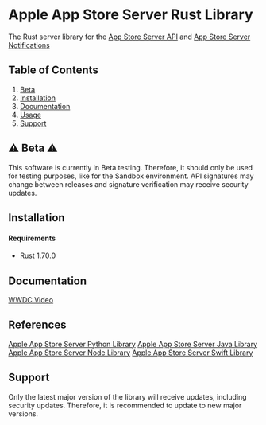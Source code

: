 # Apple App Store Server Rust Library
The Rust server library for the [App Store Server API](https://developer.apple.com/documentation/appstoreserverapi) and [App Store Server Notifications](https://developer.apple.com/documentation/appstoreservernotifications)

## Table of Contents
1. [Beta](#-beta-)
2. [Installation](#installation)
3. [Documentation](#documentation)
4. [Usage](#usage)
5. [Support](#support)

## ⚠️ Beta ⚠️

This software is currently in Beta testing. Therefore, it should only be used for testing purposes, like for the Sandbox environment. API signatures may change between releases and signature verification may receive security updates.

## Installation

#### Requirements

- Rust 1.70.0

## Documentation

[WWDC Video](https://developer.apple.com/videos/play/wwdc2023/10143/)

## References

[Apple App Store Server Python Library](https://github.com/apple/app-store-server-library-python)
[Apple App Store Server Java Library](https://github.com/apple/app-store-server-library-java)
[Apple App Store Server Node Library](https://github.com/apple/app-store-server-library-node)
[Apple App Store Server Swift Library](https://github.com/apple/app-store-server-library-swift)



## Support

Only the latest major version of the library will receive updates, including security updates. Therefore, it is recommended to update to new major versions.